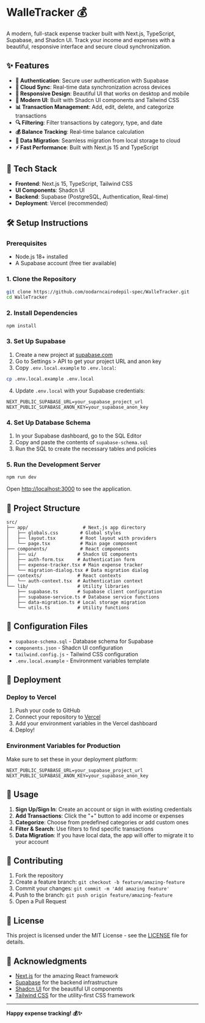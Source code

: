 # WalleTracker 💰

A modern, full-stack expense tracker built with Next.js, TypeScript, Supabase, and Shadcn UI. Track your income and expenses with a beautiful, responsive interface and secure cloud synchronization.

## ✨ Features

- **🔐 Authentication**: Secure user authentication with Supabase
- **💾 Cloud Sync**: Real-time data synchronization across devices
- **📱 Responsive Design**: Beautiful UI that works on desktop and mobile
- **🎨 Modern UI**: Built with Shadcn UI components and Tailwind CSS
- **📊 Transaction Management**: Add, edit, delete, and categorize transactions
- **🔍 Filtering**: Filter transactions by category, type, and date
- **💰 Balance Tracking**: Real-time balance calculation
- **🔄 Data Migration**: Seamless migration from local storage to cloud
- **⚡ Fast Performance**: Built with Next.js 15 and TypeScript

## 🚀 Tech Stack

- **Frontend**: Next.js 15, TypeScript, Tailwind CSS
- **UI Components**: Shadcn UI
- **Backend**: Supabase (PostgreSQL, Authentication, Real-time)
- **Deployment**: Vercel (recommended)

## 🛠️ Setup Instructions

### Prerequisites

- Node.js 18+ installed
- A Supabase account (free tier available)

### 1. Clone the Repository

```bash
git clone https://github.com/oodarncairodepil-spec/WalleTracker.git
cd WalleTracker
```

### 2. Install Dependencies

```bash
npm install
```

### 3. Set Up Supabase

1. Create a new project at [supabase.com](https://supabase.com)
2. Go to Settings > API to get your project URL and anon key
3. Copy `.env.local.example` to `.env.local`:

```bash
cp .env.local.example .env.local
```

4. Update `.env.local` with your Supabase credentials:

```env
NEXT_PUBLIC_SUPABASE_URL=your_supabase_project_url
NEXT_PUBLIC_SUPABASE_ANON_KEY=your_supabase_anon_key
```

### 4. Set Up Database Schema

1. In your Supabase dashboard, go to the SQL Editor
2. Copy and paste the contents of `supabase-schema.sql`
3. Run the SQL to create the necessary tables and policies

### 5. Run the Development Server

```bash
npm run dev
```

Open [http://localhost:3000](http://localhost:3000) to see the application.

## 📁 Project Structure

```
src/
├── app/                    # Next.js app directory
│   ├── globals.css        # Global styles
│   ├── layout.tsx         # Root layout with providers
│   └── page.tsx           # Main page component
├── components/            # React components
│   ├── ui/               # Shadcn UI components
│   ├── auth-form.tsx     # Authentication form
│   ├── expense-tracker.tsx # Main expense tracker
│   └── migration-dialog.tsx # Data migration dialog
├── contexts/             # React contexts
│   └── auth-context.tsx  # Authentication context
└── lib/                  # Utility libraries
    ├── supabase.ts       # Supabase client configuration
    ├── supabase-service.ts # Database service functions
    ├── data-migration.ts # Local storage migration
    └── utils.ts          # Utility functions
```

## 🔧 Configuration Files

- `supabase-schema.sql` - Database schema for Supabase
- `components.json` - Shadcn UI configuration
- `tailwind.config.js` - Tailwind CSS configuration
- `.env.local.example` - Environment variables template

## 🚀 Deployment

### Deploy to Vercel

1. Push your code to GitHub
2. Connect your repository to [Vercel](https://vercel.com)
3. Add your environment variables in the Vercel dashboard
4. Deploy!

### Environment Variables for Production

Make sure to set these in your deployment platform:

```env
NEXT_PUBLIC_SUPABASE_URL=your_supabase_project_url
NEXT_PUBLIC_SUPABASE_ANON_KEY=your_supabase_anon_key
```

## 📱 Usage

1. **Sign Up/Sign In**: Create an account or sign in with existing credentials
2. **Add Transactions**: Click the "+" button to add income or expenses
3. **Categorize**: Choose from predefined categories or add custom ones
4. **Filter & Search**: Use filters to find specific transactions
5. **Data Migration**: If you have local data, the app will offer to migrate it to your account

## 🤝 Contributing

1. Fork the repository
2. Create a feature branch: `git checkout -b feature/amazing-feature`
3. Commit your changes: `git commit -m 'Add amazing feature'`
4. Push to the branch: `git push origin feature/amazing-feature`
5. Open a Pull Request

## 📄 License

This project is licensed under the MIT License - see the [LICENSE](LICENSE) file for details.

## 🙏 Acknowledgments

- [Next.js](https://nextjs.org) for the amazing React framework
- [Supabase](https://supabase.com) for the backend infrastructure
- [Shadcn UI](https://ui.shadcn.com) for the beautiful UI components
- [Tailwind CSS](https://tailwindcss.com) for the utility-first CSS framework

---

**Happy expense tracking! 💰✨**
